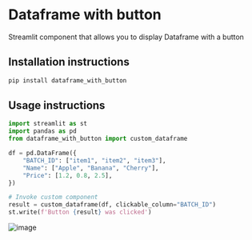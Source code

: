 # Dataframe with button

Streamlit component that allows you to display Dataframe with a button

## Installation instructions

```sh
pip install dataframe_with_button
```

## Usage instructions

```python
import streamlit as st
import pandas as pd
from dataframe_with_button import custom_dataframe

df = pd.DataFrame({
    "BATCH_ID": ["item1", "item2", "item3"],
    "Name": ["Apple", "Banana", "Cherry"],
    "Price": [1.2, 0.8, 2.5],
})

# Invoke custom component
result = custom_dataframe(df, clickable_column="BATCH_ID")
st.write(f'Button {result} was clicked')
```
![image](https://github.com/user-attachments/assets/b4311c8d-0a00-4983-ac81-51edc971c9e6)
